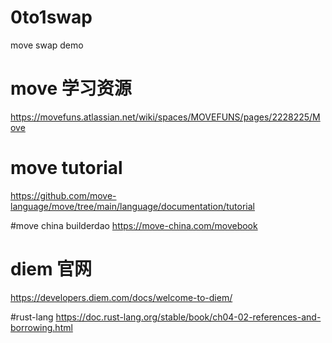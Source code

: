 # 0to1swap
move swap demo

# move 学习资源
https://movefuns.atlassian.net/wiki/spaces/MOVEFUNS/pages/2228225/Move

# move tutorial
https://github.com/move-language/move/tree/main/language/documentation/tutorial

#move china builderdao
https://move-china.com/movebook

# diem 官网
https://developers.diem.com/docs/welcome-to-diem/

#rust-lang
https://doc.rust-lang.org/stable/book/ch04-02-references-and-borrowing.html

